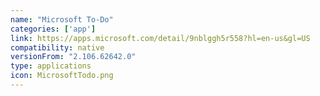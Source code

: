 ```yaml
---
name: "Microsoft To-Do"
categories: ['app']
link: https://apps.microsoft.com/detail/9nblggh5r558?hl=en-us&gl=US
compatibility: native
versionFrom: "2.106.62642.0"
type: applications
icon: MicrosoftTodo.png
---
```


